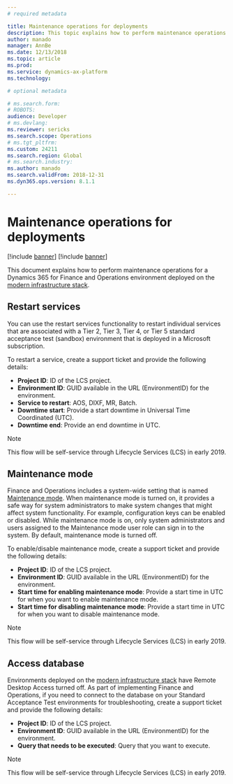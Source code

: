 ```yaml
---
# required metadata

title: Maintenance operations for deployments
description: This topic explains how to perform maintenance operations for an environment on the modern infrastructure stack.
author: manado
manager: AnnBe
ms.date: 12/13/2018
ms.topic: article
ms.prod: 
ms.service: dynamics-ax-platform
ms.technology: 

# optional metadata

# ms.search.form: 
# ROBOTS: 
audience: Developer
# ms.devlang: 
ms.reviewer: sericks
ms.search.scope: Operations
# ms.tgt_pltfrm: 
ms.custom: 24211
ms.search.region: Global
# ms.search.industry: 
ms.author: manado
ms.search.validFrom: 2018-12-31
ms.dyn365.ops.version: 8.1.1

---
```


# Maintenance operations for deployments

[!include [banner](../includes/banner.md)]
[!include [banner](../includes/limited-availability.md)]

This document explains how to perform maintenance operations for a Dynamics 365 for Finance and Operations environment deployed on the [modern infrastructure stack](infrastructure-stack.md).

## Restart services
You can use the restart services functionality to restart individual services that are associated with a Tier 2, Tier 3, Tier 4, or Tier 5 standard acceptance test (sandbox) environment that is deployed in a Microsoft subscription.

To restart a service, create a support ticket and provide the following details:

- **Project ID**: ID of the LCS project.
- **Environment ID**: GUID available in the URL (EnvironmentID) for the environment.
- **Service to restart**: AOS, DIXF, MR, Batch.
- **Downtime start**: Provide a start downtime in Universal Time Coordinated (UTC).
- **Downtime end**: Provide an end downtime in UTC.

> [!NOTE]
> This flow will be self-service through Lifecycle Services (LCS) in early 2019.

## Maintenance mode
Finance and Operations includes a system-wide setting that is named [Maintenance mode](../sysadmin/maintenance-mode.md). When maintenance mode is turned on, it provides a safe way for system administrators to make system changes that might affect system functionality. For example, configuration keys can be enabled or disabled. While maintenance mode is on, only system administrators and users assigned to the Maintenance mode user role can sign in to the system. By default, maintenance mode is turned off.

To enable/disable maintenance mode, create a support ticket and provide the following details:

- **Project ID**: ID of the LCS project.
- **Environment ID**: GUID available in the URL (EnvironmentID) for the environment.
- **Start time for enabling maintenance mode**: Provide a start time in UTC for when you want to enable maintenance mode.
- **Start time for disabling maintenance mode**: Provide a start time in UTC for when you want to disable maintenance mode.

> [!NOTE]
> This flow will be self-service through Lifecycle Services (LCS) in early 2019.

## Access database
Environments deployed on the [modern infrastructure stack](infrastructure-stack.md) have Remote Desktop Access turned off. As part of implementing Finance and Operations, if you need to connect to the database on your Standard Acceptance Test environments for troubleshooting, create a support ticket and provide the following details:

- **Project ID**: ID of the LCS project.
- **Environment ID**: GUID available in the URL (EnvironmentID) for the environment.
- **Query that needs to be executed**: Query that you want to execute.

> [!NOTE]
> This flow will be self-service through Lifecycle Services (LCS) in early 2019.
